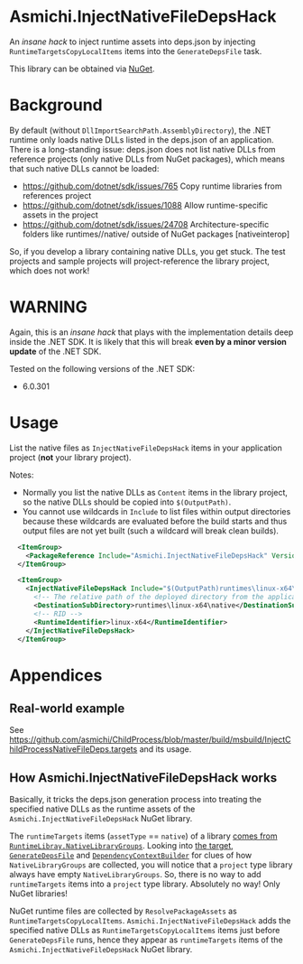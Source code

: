 # Asmichi.InjectNativeFileDepsHack

An *insane hack* to inject runtime assets into deps.json by injecting `RuntimeTargetsCopyLocalItems` items into the `GenerateDepsFile` task.

This library can be obtained via [NuGet](https://www.nuget.org/packages/Asmichi.InjectNativeFileDepsHack/).

# Background

By default (without `DllImportSearchPath.AssemblyDirectory`), the .NET runtime only loads native DLLs listed in the deps.json of an application. There is a long-standing issue: deps.json does not list native DLLs from reference projects (only native DLLs from NuGet packages), which means that such native DLLs cannot be loaded:

- https://github.com/dotnet/sdk/issues/765 Copy runtime libraries from references project
- https://github.com/dotnet/sdk/issues/1088 Allow runtime-specific assets in the project
- https://github.com/dotnet/sdk/issues/24708 Architecture-specific folders like runtimes/<rid>/native/ outside of NuGet packages [nativeinterop]

So, if you develop a library containing native DLLs, you get stuck. The test projects and sample projects will project-reference the library project, which does not work!

# WARNING

Again, this is an *insane hack* that plays with the implementation details deep inside the .NET SDK. It is likely that this will break **even by a minor version update** of the .NET SDK.

Tested on the following versions of the .NET SDK:

- 6.0.301

# Usage
List the native files as `InjectNativeFileDepsHack` items in your application project (**not** your library project).

Notes:

- Normally you list the native DLLs as `Content` items in the library project, so the native DLLs should be copied into `$(OutputPath)`.
- You cannot use wildcards in `Include` to list files within output directories because these wildcards are evaluated before the build starts and thus output files are not yet built (such a wildcard will break clean builds).

```xml
  <ItemGroup>
    <PackageReference Include="Asmichi.InjectNativeFileDepsHack" Version="0.1.0" PrivateAssets="all" IncludeAssets="runtime;build;native;contentfiles;analyzers" />
  </ItemGroup>

  <ItemGroup>
    <InjectNativeFileDepsHack Include="$(OutputPath)runtimes\linux-x64\native\libMyAwesomeLibrary.so">
      <!-- The relative path of the deployed directory from the application directory. -->
      <DestinationSubDirectory>runtimes\linux-x64\native</DestinationSubDirectory>
      <!-- RID -->
      <RuntimeIdentifier>linux-x64</RuntimeIdentifier>
    </InjectNativeFileDepsHack>
  </ItemGroup>
```

# Appendices

## Real-world example

See https://github.com/asmichi/ChildProcess/blob/master/build/msbuild/InjectChildProcessNativeFileDeps.targets and its usage.

## How Asmichi.InjectNativeFileDepsHack works

Basically, it tricks the deps.json generation process into treating the specified native DLLs as the runtime assets of the `Asmichi.InjectNativeFileDepsHack` NuGet library.

The `runtimeTargets` items (`assetType` == `native`) of a library [comes from `RuntimeLibray.NativeLibraryGroups`](https://github.com/dotnet/runtime/blob/v6.0.6/src/libraries/Microsoft.Extensions.DependencyModel/src/DependencyContextWriter.cs#L289). Looking into [the target](https://github.com/dotnet/sdk/blob/v6.0.301/src/Tasks/Microsoft.NET.Build.Tasks/targets/Microsoft.NET.Sdk.targets#L176),  [`GenerateDepsFile`](https://github.com/dotnet/sdk/blob/v6.0.301/src/Tasks/Microsoft.NET.Build.Tasks/GenerateDepsFile.cs#L194) and [`DependencyContextBuilder`](https://github.com/dotnet/sdk/blob/v6.0.301/src/Tasks/Microsoft.NET.Build.Tasks/DependencyContextBuilder.cs#L529) for clues of how `NativeLibraryGroups` are collected, you will notice that a `project` type library always have empty `NativeLibraryGroups`. So, there is no way to add `runtimeTargets` items into a `project` type library. Absolutely no way! Only NuGet libraries!

NuGet runtime files are collected by `ResolvePackageAssets` as `RuntimeTargetsCopyLocalItems`. `Asmichi.InjectNativeFileDepsHack` adds the specified native DLLs as `RuntimeTargetsCopyLocalItems` items just before `GenerateDepsFile` runs, hence they appear as `runtimeTargets` items of the `Asmichi.InjectNativeFileDepsHack` NuGet library.
